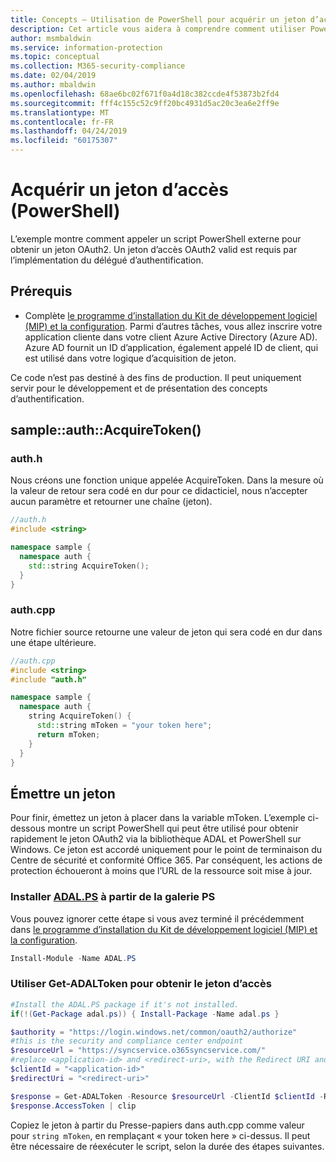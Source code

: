 ```yaml
---
title: Concepts – Utilisation de PowerShell pour acquérir un jeton d’accès
description: Cet article vous aidera à comprendre comment utiliser PowerShell pour acquérir un jeton d’accès OAuth2. Cela est requis par l’implémentation du délégué d’authentification.
author: msmbaldwin
ms.service: information-protection
ms.topic: conceptual
ms.collection: M365-security-compliance
ms.date: 02/04/2019
ms.author: mbaldwin
ms.openlocfilehash: 68ae6bc02f671f0a4d18c382ccde4f53873b2fd4
ms.sourcegitcommit: fff4c155c52c9ff20bc4931d5ac20c3ea6e2ff9e
ms.translationtype: MT
ms.contentlocale: fr-FR
ms.lasthandoff: 04/24/2019
ms.locfileid: "60175307"
---
```

# <a name="acquire-an-access-token-powershell"></a>Acquérir un jeton d’accès (PowerShell)

L’exemple montre comment appeler un script PowerShell externe pour obtenir un jeton OAuth2. Un jeton d’accès OAuth2 valid est requis par l’implémentation du délégué d’authentification.

## <a name="prerequisites"></a>Prérequis

- Complète [le programme d’installation du Kit de développement logiciel (MIP) et la configuration](setup-configure-mip.md). Parmi d’autres tâches, vous allez inscrire votre application cliente dans votre client Azure Active Directory (Azure AD). Azure AD fournit un ID d’application, également appelé ID de client, qui est utilisé dans votre logique d’acquisition de jeton.

Ce code n’est pas destiné à des fins de production. Il peut uniquement servir pour le développement et de présentation des concepts d’authentification. 

## <a name="sampleauthacquiretoken"></a>sample::auth::AcquireToken()

### <a name="authh"></a>auth.h

Nous créons une fonction unique appelée AcquireToken. Dans la mesure où la valeur de retour sera codé en dur pour ce didacticiel, nous n’accepter aucun paramètre et retourner une chaîne (jeton).

```cpp
//auth.h
#include <string>

namespace sample {
  namespace auth {
    std::string AcquireToken();
  }
}
```

### <a name="authcpp"></a>auth.cpp

Notre fichier source retourne une valeur de jeton qui sera codé en dur dans une étape ultérieure.

```cpp
//auth.cpp
#include <string>
#include "auth.h"

namespace sample {
  namespace auth {
    string AcquireToken() {
      std::string mToken = "your token here";
      return mToken;
    }
  }
}
```

## <a name="mint-a-token"></a>Émettre un jeton

Pour finir, émettez un jeton à placer dans la variable mToken. L’exemple ci-dessous montre un script PowerShell qui peut être utilisé pour obtenir rapidement le jeton OAuth2 via la bibliothèque ADAL et PowerShell sur Windows. Ce jeton est accordé uniquement pour le point de terminaison du Centre de sécurité et conformité Office 365. Par conséquent, les actions de protection échoueront à moins que l’URL de la ressource soit mise à jour. 

### <a name="install-adalpshttpswwwpowershellgallerycompackagesadalps31942-from-ps-gallery"></a>Installer [ADAL.PS](https://www.powershellgallery.com/packages/ADAL.PS/3.19.4.2) à partir de la galerie PS

Vous pouvez ignorer cette étape si vous avez terminé il précédemment dans [le programme d’installation du Kit de développement logiciel (MIP) et la configuration](setup-configure-mip.md).

```PowerShell
Install-Module -Name ADAL.PS
```

### <a name="use-get-adaltoken-to-obtain-the-access-token"></a>Utiliser Get-ADALToken pour obtenir le jeton d’accès

```PowerShell
#Install the ADAL.PS package if it's not installed.
if(!(Get-Package adal.ps)) { Install-Package -Name adal.ps }

$authority = "https://login.windows.net/common/oauth2/authorize" 
#this is the security and compliance center endpoint
$resourceUrl = "https://syncservice.o365syncservice.com/"
#replace <application-id> and <redirect-uri>, with the Redirect URI and Application ID from your Azure AD application registration.
$clientId = "<application-id>"
$redirectUri = "<redirect-uri>"

$response = Get-ADALToken -Resource $resourceUrl -ClientId $clientId -RedirectUri $redirectUri -Authority $authority -PromptBehavior:Always
$response.AccessToken | clip
```

Copiez le jeton à partir du Presse-papiers dans auth.cpp comme valeur pour `string mToken`, en remplaçant « your token here » ci-dessus. Il peut être nécessaire de réexécuter le script, selon la durée des étapes suivantes.



